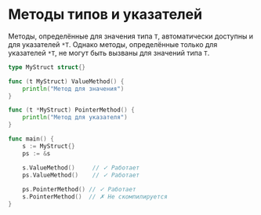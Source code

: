# Методы типов и указателей

Методы, определённые для значения типа `T`, автоматически доступны и для указателей `*T`. Однако методы, определённые только для указателей `*T`, не могут быть вызваны для значений типа `T`.

```go
type MyStruct struct{}

func (t MyStruct) ValueMethod() {
    println("Метод для значения")
}

func (t *MyStruct) PointerMethod() {
    println("Метод для указателя")
}

func main() {
    s := MyStruct{}
    ps := &s

    s.ValueMethod()     // ✓ Работает
    ps.ValueMethod()    // ✓ Работает
    
    ps.PointerMethod() // ✓ Работает
    s.PointerMethod()  // ✗ Не скомпилируется
}
```